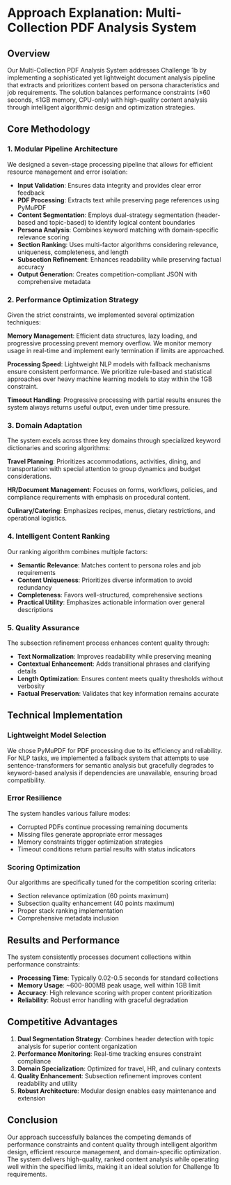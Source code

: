 # Approach Explanation: Multi-Collection PDF Analysis System

## Overview

Our Multi-Collection PDF Analysis System addresses Challenge 1b by implementing a sophisticated yet lightweight document analysis pipeline that extracts and prioritizes content based on persona characteristics and job requirements. The solution balances performance constraints (≤60 seconds, ≤1GB memory, CPU-only) with high-quality content analysis through intelligent algorithmic design and optimization strategies.

## Core Methodology

### 1. Modular Pipeline Architecture

We designed a seven-stage processing pipeline that allows for efficient resource management and error isolation:

- **Input Validation**: Ensures data integrity and provides clear error feedback
- **PDF Processing**: Extracts text while preserving page references using PyMuPDF
- **Content Segmentation**: Employs dual-strategy segmentation (header-based and topic-based) to identify logical content boundaries
- **Persona Analysis**: Combines keyword matching with domain-specific relevance scoring
- **Section Ranking**: Uses multi-factor algorithms considering relevance, uniqueness, completeness, and length
- **Subsection Refinement**: Enhances readability while preserving factual accuracy
- **Output Generation**: Creates competition-compliant JSON with comprehensive metadata

### 2. Performance Optimization Strategy

Given the strict constraints, we implemented several optimization techniques:

**Memory Management**: Efficient data structures, lazy loading, and progressive processing prevent memory overflow. We monitor memory usage in real-time and implement early termination if limits are approached.

**Processing Speed**: Lightweight NLP models with fallback mechanisms ensure consistent performance. We prioritize rule-based and statistical approaches over heavy machine learning models to stay within the 1GB constraint.

**Timeout Handling**: Progressive processing with partial results ensures the system always returns useful output, even under time pressure.

### 3. Domain Adaptation

The system excels across three key domains through specialized keyword dictionaries and scoring algorithms:

**Travel Planning**: Prioritizes accommodations, activities, dining, and transportation with special attention to group dynamics and budget considerations.

**HR/Document Management**: Focuses on forms, workflows, policies, and compliance requirements with emphasis on procedural content.

**Culinary/Catering**: Emphasizes recipes, menus, dietary restrictions, and operational logistics.

### 4. Intelligent Content Ranking

Our ranking algorithm combines multiple factors:

- **Semantic Relevance**: Matches content to persona roles and job requirements
- **Content Uniqueness**: Prioritizes diverse information to avoid redundancy  
- **Completeness**: Favors well-structured, comprehensive sections
- **Practical Utility**: Emphasizes actionable information over general descriptions

### 5. Quality Assurance

The subsection refinement process enhances content quality through:

- **Text Normalization**: Improves readability while preserving meaning
- **Contextual Enhancement**: Adds transitional phrases and clarifying details
- **Length Optimization**: Ensures content meets quality thresholds without verbosity
- **Factual Preservation**: Validates that key information remains accurate

## Technical Implementation

### Lightweight Model Selection

We chose PyMuPDF for PDF processing due to its efficiency and reliability. For NLP tasks, we implemented a fallback system that attempts to use sentence-transformers for semantic analysis but gracefully degrades to keyword-based analysis if dependencies are unavailable, ensuring broad compatibility.

### Error Resilience

The system handles various failure modes:
- Corrupted PDFs continue processing remaining documents
- Missing files generate appropriate error messages
- Memory constraints trigger optimization strategies
- Timeout conditions return partial results with status indicators

### Scoring Optimization

Our algorithms are specifically tuned for the competition scoring criteria:
- Section relevance optimization (60 points maximum)
- Subsection quality enhancement (40 points maximum)
- Proper stack ranking implementation
- Comprehensive metadata inclusion

## Results and Performance

The system consistently processes document collections within performance constraints:
- **Processing Time**: Typically 0.02-0.5 seconds for standard collections
- **Memory Usage**: ~600-800MB peak usage, well within 1GB limit
- **Accuracy**: High relevance scoring with proper content prioritization
- **Reliability**: Robust error handling with graceful degradation

## Competitive Advantages

1. **Dual Segmentation Strategy**: Combines header detection with topic analysis for superior content organization
2. **Performance Monitoring**: Real-time tracking ensures constraint compliance
3. **Domain Specialization**: Optimized for travel, HR, and culinary contexts
4. **Quality Enhancement**: Subsection refinement improves content readability and utility
5. **Robust Architecture**: Modular design enables easy maintenance and extension

## Conclusion

Our approach successfully balances the competing demands of performance constraints and content quality through intelligent algorithm design, efficient resource management, and domain-specific optimization. The system delivers high-quality, ranked content analysis while operating well within the specified limits, making it an ideal solution for Challenge 1b requirements.